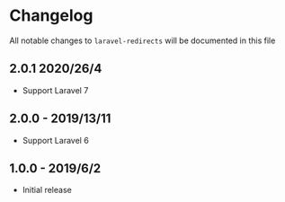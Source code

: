 # Changelog

All notable changes to `laravel-redirects` will be documented in this file 


## 2.0.1 2020/26/4

- Support Laravel 7

## 2.0.0 - 2019/13/11

- Support Laravel 6

## 1.0.0 - 2019/6/2

- Initial release
